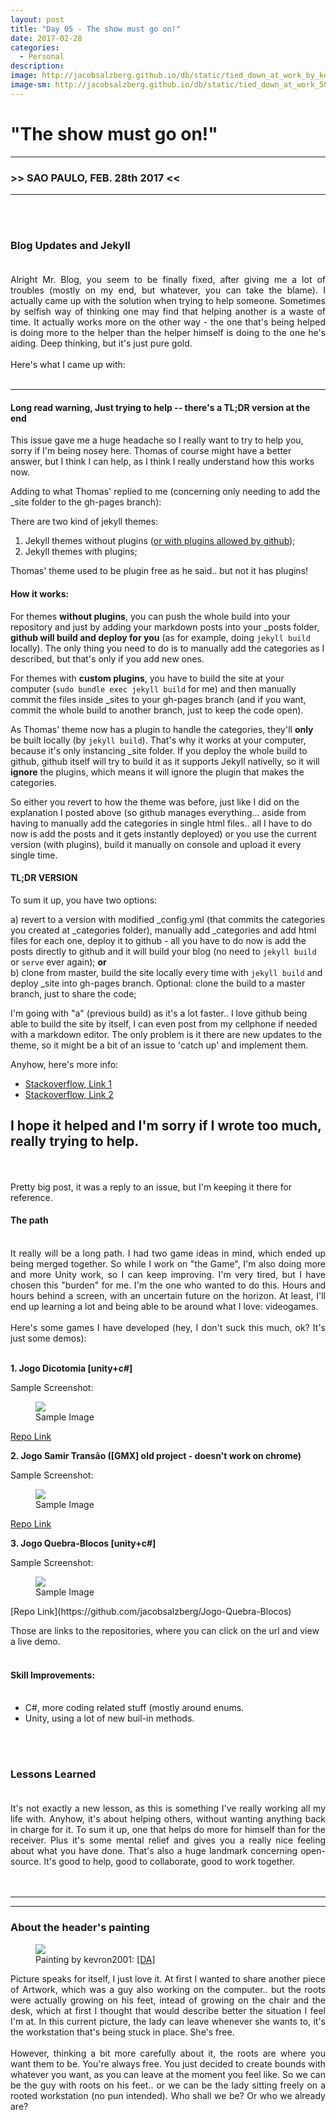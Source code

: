 ```yaml
---
layout: post
title: "Day 05 - The show must go on!"
date: 2017-02-28
categories:
  - Personal
description:
image: http://jacobsalzberg.github.io/db/static/tied_down_at_work_by_kevron2001-db0cihk.jpg
image-sm: http://jacobsalzberg.github.io/db/static/tied_down_at_work_500.jpg
---
```



# "The show must go on!"<br>
---
###  >> SAO PAULO, FEB. 28th 2017 <<
---
<br><br>

### Blog Updates and Jekyll <br><br>
<div align="justify">
Alright Mr. Blog, you seem to be finally fixed, after giving me a lot of troubles (mostly on my end, but whatever, you can take the blame). I actually came up with the solution when trying to help someone. Sometimes by selfish way of thinking one may find that helping another is a waste of time. It actually works more on the other way - the one that's being helped is doing more to the helper than the helper himself is doing to the one he's aiding. Deep thinking, but it's just pure gold.</div>
<br>
Here's what I came up with:<br><br>

---
#### Long read warning, Just trying to help -- there's a TL;DR version at the end

This issue gave me a huge headache so I really want to try to help you, sorry if I'm being nosey here. Thomas of course might have a better answer, but I think I can help, as I think I really understand how this works now. 

Adding to what Thomas' replied to me (concerning only needing to add the _site folder to the gh-pages branch):

There are two kind of jekyll themes:
1) Jekyll themes without plugins ([or with plugins allowed by github](https://help.github.com/articles/adding-jekyll-plugins-to-a-github-pages-site/));
2) Jekyll themes with plugins;

Thomas' theme used to be plugin free as he said.. but not it has plugins!

#### How it works: 

For themes **without plugins**, you can push the whole build into your repository and just by adding your markdown posts into your _posts folder, **github will build and deploy for you** (as for example, doing `jekyll build` locally). The only thing you need to do is to manually add the categories as I described, but that's only if you add new ones.

For themes with **custom plugins**, you have to build the site at your computer (`sudo bundle exec jekyll build` for me) and then manually commit the files inside _sites to your gh-pages branch (and if you want, commit the whole build to another branch, just to keep the code open).

As Thomas' theme now has a plugin to handle the categories, they'll **only** be built locally (by `jekyll build`). That's why it works at your computer, because it's only instancing _site folder. If you deploy the whole build to github, github itself will try to build it as it supports Jekyll nativelly, so it will **ignore** the plugins, which means it will ignore the plugin that makes the categories.

So either you revert to how the theme was before, just like I did on the explanation I posted above (so github manages everything... aside from having to manually add the categories in single html files.. all I have to do now is add the posts and it gets instantly deployed) or you use the current version (with plugins), build it manually on console and upload it every single time.

#### TL;DR VERSION
To sum it up, you have two options:

a) revert to a version with modified _config.yml (that commits the categories you created at _categories folder), manually add _categories and add html files for each one, deploy it to github - all you have to do now is add the posts directly to github and it will build your blog (no need to `jekyll build` or `serve` ever again);
**or** 
<br>
b) clone from master, build the site locally every time with `jekyll build` and deploy _site into gh-pages branch. Optional: clone the build to a master branch, just to share the code;

I'm going with "a" (previous build) as it's a lot faster.. I love github being able to build the site by itself, I can even post from my cellphone if needed with a markdown editor.
The only problem is it there are new updates to the theme, so it might be a bit of an issue to 'catch up' and implement them.

Anyhow, here's more info:
* [Stackoverflow, Link 1](http://stackoverflow.com/questions/31871433/why-put-the-site-directory-of-a-jekyll-site-in-gitignore)
* [Stackoverflow, Link 2](http://stackoverflow.com/questions/28249255/how-do-i-configure-github-to-use-non-supported-jekyll-site-plugins/28252200#28252200)

I hope it helped and I'm sorry if I wrote too much, really trying to help.
<br>
---

<br><br>
Pretty big post, it was a reply to an issue, but I'm keeping it there for reference.

#### The path<br><br>
<div align="justify">
It really will be a long path. I had two game ideas in mind, which ended up being merged together. So while I work on "the Game", I'm also doing more and more Unity work, so I can keep improving. I'm very tired, but I have chosen this "burden" for me. I'm the one who wanted to do this. Hours and hours behind a screen, with an uncertain future on the horizon. At least, I'll end up learning a lot and being able to be around what I love: videogames.
<br><br>
Here's some games I have developed (hey, I don't suck this much, ok? It's just some demos):<br><br>
</div>

**1. Jogo Dicotomia [unity+c#]**

Sample Screenshot:

<figure>
  <img src="https://jacobsalzberg.github.io/db/static/dicotomia.png" />
  <figcaption>Sample Image </figcaption>
</figure>

[Repo Link](https://github.com/jacobsalzberg/Jogo-Dicotomia-UI)

**2. Jogo Samir Transão ([GMX] old project - doesn't work on chrome)**

Sample Screenshot:

<figure>
  <img src="https://jacobsalzberg.github.io/db/static/samir_transao.png" />
  <figcaption>Sample Image </figcaption>
</figure>

[Repo Link](https://github.com/jacobsalzberg/Jogo-Samir-Transao)

**3. Jogo Quebra-Blocos [unity+c#]**


Sample Screenshot:

<figure>
  <img src="https://jacobsalzberg.github.io/db/static/quebra_blocos_2.png" />
  <figcaption>Sample Image </figcaption>
</figure>
[Repo Link](https://github.com/jacobsalzberg/Jogo-Quebra-Blocos)

Those are links to the repositories, where you can click on the url and view a live demo.
<br><br>

#### Skill Improvements:<br><br>

* C#, more coding related stuff (mostly around enums.
* Unity, using a lot of new buil-in methods.

<br><br>

### Lessons Learned<br><br>
<div align="justify">
It's not exactly a new lesson, as this is something I've really working all my life with. Anyhow, it's about helping others, without wanting anything back in charge for it. To sum it up, one that helps do more for himself than for the receiver. Plus it's some mental relief and gives you a really nice feeling about what you have done. That's also a huge landmark concerning open-source. It's good to help, good to collaborate, good to work together.
</div>
<br><br>



***
***
### About the header's painting 

<figure>
  <img src="http://jacobsalzberg.github.io/db/static/tied_down_at_work_by_kevron2001-db0cihk.jpg" />
  <figcaption>Painting by kevron2001:  <a href="http://www.deviantart.com/art/Tied-down-at-work-665711768" title="Deviant"> [DA]</a> </figcaption>
</figure>

<div align="justify">
Picture speaks for itself, I just love it. At first I wanted to share another piece of Artwork, which was a guy also working on the computer.. but the roots were actually growing on his feet, intead of growing on the chair and the desk, which at first I thought that would describe better the situation I feel I'm at. In this current picture, the lady can leave whenever she wants to, it's the workstation that's being stuck in place. She's free.
<br><br>
However, thinking a bit more carefully about it, the roots are where you want them to be. You're always free. You just decided to create bounds with whatever you want, as you can leave at the moment you feel like. So we can be the guy with roots on his feet.. or we can be the lady sitting freely on a rooted workstation (no pun intended). Who shall we be? Or who we already are?
</div>

